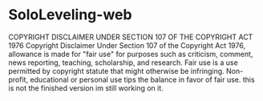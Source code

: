# SoloLeveling-web
COPYRIGHT DISCLAIMER UNDER SECTION 107 OF THE COPYRIGHT ACT 1976
Copyright Disclaimer Under Section 107 of the Copyright Act 1976, allowance is made for "fair use" 
for purposes such as criticism, comment, news reporting, teaching, scholarship, and research. Fair use 
is a use permitted by copyright statute that might otherwise be infringing. Non-profit, educational 
or personal use tips the balance in favor of fair use.
this is not the finished version im still working on it. 

